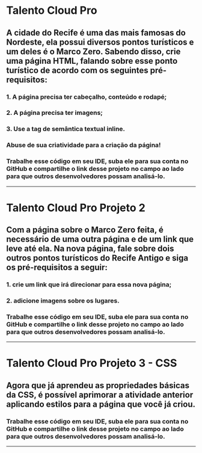 # Talento Cloud Pro
## A cidade do Recife é uma das mais famosas do Nordeste, ela possui diversos pontos turísticos e um deles é o Marco Zero. Sabendo disso, crie uma página HTML, falando sobre esse ponto turístico de acordo com os seguintes pré-requisitos: 

 ### 1. A página precisa ter cabeçalho, conteúdo e rodapé;
 ### 2. A página precisa ter imagens; 
 ### 3. Use a tag de semântica textual inline.

 ### Abuse de sua criatividade para a criação da página! 

 ### **Trabalhe esse código em seu IDE, suba ele para sua conta no GitHub e compartilhe o link desse projeto no campo ao lado para que outros desenvolvedores possam analisá-lo.**
 _ _ _ _

# Talento Cloud Pro Projeto 2
## Com a página sobre o Marco Zero feita, é necessário de uma outra página e de um link que leve até ela. Na nova página, fale sobre dois outros pontos turísticos do Recife Antigo e siga os pré-requisitos a seguir: 

### 1. crie um link que irá direcionar para essa nova página; 
### 2. adicione imagens sobre os lugares. 

### **Trabalhe esse código em seu IDE, suba ele para sua conta no GitHub e compartilhe o link desse projeto no campo ao lado para que outros desenvolvedores possam analisá-lo.**
_ _ _ _


# Talento Cloud Pro Projeto 3 - CSS
## Agora que já aprendeu as propriedades básicas da CSS, é possível aprimorar a atividade anterior aplicando estilos para a página que você já criou. 

### **Trabalhe esse código em seu IDE, suba ele para sua conta no GitHub e compartilhe o link desse projeto no campo ao lado para que outros desenvolvedores possam analisá-lo.**  
_ _ _ _